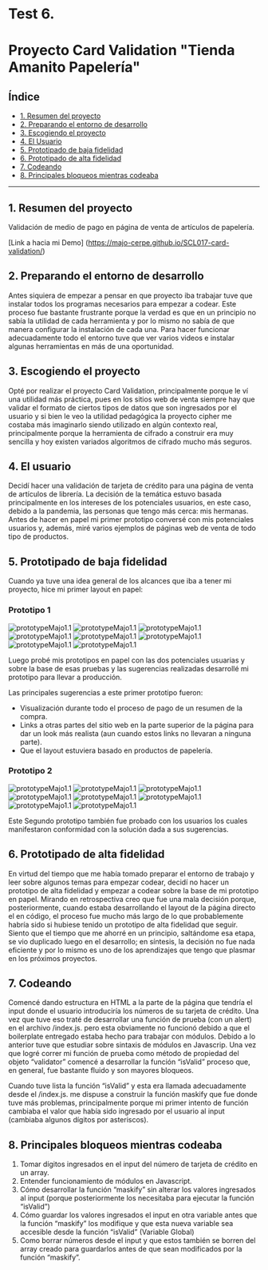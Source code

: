 # Test 6.

# Proyecto Card Validation "Tienda Amanito Papelería"

## Índice

* [1. Resumen del proyecto](#1-resumen-del-proyecto)
* [2. Preparando el entorno de desarrollo](#2-preparando-el-entorno-de-desarrollo)
* [3. Escogiendo el proyecto](#3-escogiendo-el-proyecto)
* [4. El Usuario](#4-el-usuario)
* [5. Prototipado de baja fidelidad](#5-prototipado-de-baja-fidelidad)
* [6. Prototipado de alta fidelidad](#6-prototipado-de-alta-fidelidad)
* [7. Codeando](#7-codeando)
* [8. Principales bloqueos mientras codeaba](#8-principales-bloqueos-mientras-codeaba)

***

## 1. Resumen del proyecto

Validación de medio de pago en página de venta de artículos de papelería.

[Link a hacia mi Demo] (https://majo-cerpe.github.io/SCL017-card-validation/)

## 2. Preparando el entorno de desarrollo

Antes siquiera de empezar a pensar en que proyecto iba trabajar tuve que instalar todos los programas necesarios para empezar a codear. Este proceso fue bastante frustrante porque la verdad es que en un principio no sabía la utilidad de cada herramienta y por lo mismo no sabía de que manera configurar la instalación de cada una. Para hacer funcionar adecuadamente todo el entorno tuve que ver varios videos e instalar algunas herramientas en más de una oportunidad.

## 3. Escogiendo el proyecto

Opté por realizar el proyecto Card Validation, principalmente porque le ví una utilidad más práctica, pues en los sitios web de venta siempre hay que validar el formato de ciertos tipos de datos que son ingresados por el usuario y si bien le veo la utilidad pedagógica la proyecto cipher me costaba más imaginarlo siendo utilizado en algún contexto real, principalmente porque la herramienta de cifrado a construir era muy sencilla y hoy existen variados algoritmos de cifrado mucho más seguros.

## 4. El usuario

Decidí hacer una validación de tarjeta de crédito para una página de venta de artículos de librería. La decisión de la temática estuvo basada principalmente en los intereses de los potenciales usuarios, en este caso, debido a la pandemia, las personas que tengo más cerca: mis hermanas.
Antes de hacer en papel mi primer prototipo conversé con mis potenciales usuarios y, además, miré varios ejemplos de páginas web de venta de todo tipo de productos.

## 5. Prototipado de baja fidelidad

Cuando ya tuve una idea general de los alcances que iba a tener mi proyecto, hice mi primer layout en papel:

### Prototipo 1

![prototypeMajo1.1](src/img/prototypeMajo1.1.jpeg)
![prototypeMajo1.1](src/img/prototypeMajo1.2.jpeg)
![prototypeMajo1.1](src/img/prototypeMajo1.3.jpeg)
![prototypeMajo1.1](src/img/prototypeMajo1.4.jpeg)
![prototypeMajo1.1](src/img/prototypeMajo1.5.jpeg)
![prototypeMajo1.1](src/img/prototypeMajo1.6.jpeg)
![prototypeMajo1.1](src/img/prototypeMajo1.7.jpeg)
![prototypeMajo1.1](src/img/prototypeMajo1.8.jpeg)

Luego probé mis prototipos en papel con las dos potenciales usuarias y sobre la base de esas pruebas y las sugerencias realizadas desarrollé mi prototipo para llevar a producción.

Las principales sugerencias a este primer prototipo fueron:
- Visualización durante todo el proceso de pago de un resumen de la compra.
- Links a otras partes del sitio web en la parte superior de la página para dar un look más realista (aun cuando estos links no llevaran a ninguna parte).
- Que el layout estuviera basado en productos de papelería.

### Prototipo 2

![prototypeMajo1.1](src/img/prototypeMajo2.1.jpeg)
![prototypeMajo1.1](src/img/prototypeMajo2.2.jpeg)
![prototypeMajo1.1](src/img/prototypeMajo2.3.jpeg)
![prototypeMajo1.1](src/img/prototypeMajo2.4.jpeg)
![prototypeMajo1.1](src/img/prototypeMajo2.5.jpeg)
![prototypeMajo1.1](src/img/prototypeMajo2.6.jpeg)
![prototypeMajo1.1](src/img/prototypeMajo2.7.jpeg)
![prototypeMajo1.1](src/img/prototypeMajo2.8.jpeg)

Este Segundo prototipo también fue probado con los usuarios los cuales manifestaron conformidad con la solución dada a sus sugerencias.

## 6. Prototipado de alta fidelidad

En virtud del tiempo que me había tomado preparar el entorno de trabajo y leer sobre algunos temas para empezar codear, decidí no hacer un prototipo de alta fidelidad y empezar a codear sobre la base de mi prototipo en papel. Mirando en retrospectiva creo que fue una mala decisión porque, posteriormente, cuando estaba desarrollando el layout de la página directo el en código, el proceso fue mucho más largo de lo que probablemente habría sido si hubiese tenido un prototipo de alta fidelidad que seguir. Siento que el tiempo que me ahorré en un principio, saltándome esa etapa, se vio duplicado luego en el desarrollo; en síntesis, la decisión no fue nada eficiente y por lo mismo es uno de los aprendizajes que tengo que plasmar en los próximos proyectos.

## 7. Codeando

Comencé dando estructura en HTML a la parte de la página que tendría el input donde el usuario introduciría los números de su tarjeta de crédito. Una vez que tuve eso traté de desarrollar una función de prueba (con un alert) en el archivo /index.js. pero esta obviamente no funcionó debido a que el boilerplate entregado estaba hecho para trabajar con módulos. Debido a lo anterior tuve que estudiar sobre sintaxis de módulos en Javascrip. Una vez que logré correr mi función de prueba como método de propiedad del objeto “validator” comencé a desarrollar la función “isValid” proceso que, en general, fue bastante fluido y son mayores bloqueos.

Cuando tuve lista la función “isValid” y esta era llamada adecuadamente desde el /index.js. me dispuse a construir la función maskify que fue donde tuve más problemas, principalmente porque mi primer intento de función cambiaba el valor que había sido ingresado por el usuario al input (cambiaba algunos dígitos por asteriscos).

## 8. Principales bloqueos mientras codeaba

1. Tomar dígitos ingresados en el input del número de tarjeta de crédito en un array.
2. Entender funcionamiento de módulos en Javascript.
3. Cómo desarrollar la función “maskify” sin alterar los valores ingresados al input (porque posteriormente los necesitaba para ejecutar la función “isValid”)
4. Cómo guardar los valores ingresados el input en otra variable antes que la función “maskify” los modifique y que esta nueva variable sea accesible desde la función “isValid” (Variable Global)
5. Como borrar números desde el input y que estos también se borren del array creado para guardarlos antes de que sean modificados por la función “maskify”.
